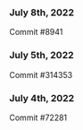 ### July 8th, 2022

Commit #8941

### July 5th, 2022

Commit #314353


### July 4th, 2022

Commit #72281
